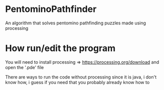 # PentominoPathfinder
An algorithm that solves pentomino pathfinding puzzles made using processing

# How run/edit the program
You will need to install processing => https://processing.org/download and open the '.pde' file

There are ways to run the code without processing since it is java, i don't know how, i guess if you need that you probably already know how to
